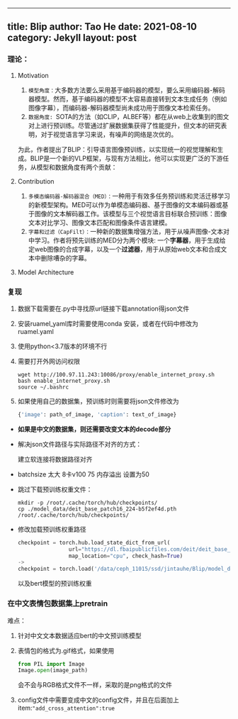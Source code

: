 
---
title: Blip
author: Tao He
date: 2021-08-10
category: Jekyll
layout: post
---

### 理论：

1. Motivation

   1. `模型角度：`大多数方法要么采用基于编码器的模型，要么采用编码器-解码器模型。然而，基于编码器的模型不太容易直接转到文本生成任务（例如图像字幕），而编码器-解码器模型尚未成功用于图像文本检索任务。
   2. `数据角度: `SOTA的方法（如CLIP，ALBEF等）都在从web上收集到的图文对上进行预训练。尽管通过扩展数据集获得了性能提升，但文本的研究表明，对于视觉语言学习来说，有噪声的网络是次优的。

   为此，作者提出了BLIP：引导语言图像预训练，以实现统一的视觉理解和生成。BLIP是一个新的VLP框架，与现有方法相比，他可以实现更广泛的下游任务，从模型和数据角度有两个贡献：
2. Contribution

   1. `多模态编码器-解码器混合（MED）：`一种用于有效多任务预训练和灵活迁移学习的新模型架构。MED可以作为单模态编码器、基于图像的文本编码器或基于图像的文本解码器工作。该模型与三个视觉语言目标联合预训练：图像文本对比学习、图像文本匹配和图像条件语言建模。
   2. `字幕和过滤（CapFilt）：`一种新的数据集增强方法，用于从噪声图像-文本对中学习。作者将预先训练的MED分为两个模块: 一个**字幕器**，用于生成给定web图像的合成字幕，以及一个**过滤器**，用于从原始web文本和合成文本中删除嘈杂的字幕。
3. Model Architecture

### 复现

1. 数据下载需要在.py中寻找原url链接下载annotation得json文件
2. 安装ruamel_yaml库时需要使用conda 安装，或者在代码中修改为ruamel.yaml
3. 使用python<3.7版本的环境不行
4. 需要打开外网访问权限

   ```shell
   wget http://100.97.11.243:10086/proxy/enable_internet_proxy.sh
   bash enable_internet_proxy.sh
   source ~/.bashrc
   ```
5. 如果使用自己的数据集，预训练时则需要将json文件修改为

   ```Python
   {'image': path_of_image, 'caption': text_of_image}
   ```

- **如果是中文的数据集，则还需要改变文本的decode部分**
- 解决json文件路径与实际路径不对齐的方式：

  建立软连接将数据路径对齐
- batchsize 太大 8卡v100 75 内存溢出 设置为50
- 跳过下载预训练权重文件：

  ```shell
  mkdir -p /root/.cache/torch/hub/checkpoints/
  cp ./model_data/deit_base_patch16_224-b5f2ef4d.pth /root/.cache/torch/hub/checkpoints/
  ```
- 修改加载预训练权重路径

  ```python
  checkpoint = torch.hub.load_state_dict_from_url(
                  url="https://dl.fbaipublicfiles.com/deit/deit_base_patch16_224-b5f2ef4d.pth",
                  map_location="cpu", check_hash=True)
  ->
  checkpoint = torch.load('/data/ceph_11015/ssd/jintauhe/Blip/model_data/deit_base_patch16_224-b5f2ef4d.pth')

  ```

  以及bert模型的预训练权重

### 在中文表情包数据集上pretrain

难点：

1. 针对中文文本数据适应bert的中文预训练模型
2. 表情包的格式为.gif格式，如果使用

   ```python
   from PIL import Image 
   Image.open(image_path)
   ```
   会不会与RGB格式文件不一样，采取的是png格式的文件
3. config文件中需要变成中文的config文件，并且在后面加上item:`"add_cross_attention":true`
